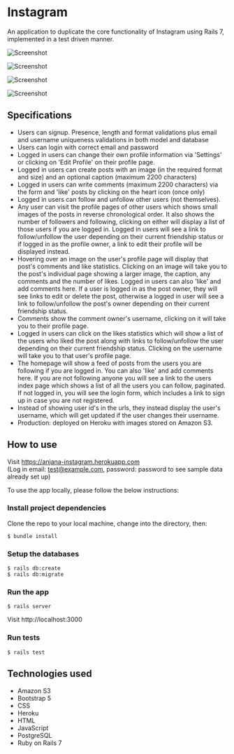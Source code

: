 # Instagram
An application to duplicate the core functionality of Instagram using Rails 7, implemented in a test driven manner.

![Screenshot](https://i.imgur.com/WbR9m7q.png?1)

![Screenshot](https://i.imgur.com/TYgPec0.png?1)

![Screenshot](https://i.imgur.com/O4Z16Tt.png?1)

![Screenshot](https://i.imgur.com/uyJzH23.png?1)
## Specifications
- Users can signup. Presence, length and format validations plus email and username uniqueness validations in both model and database
- Users can login with correct email and password
- Logged in users can change their own profile information via 'Settings' or clicking on 'Edit Profile' on their profile page.
- Logged in users can create posts with an image (in the required format and size) and an optional caption (maximum 2200 characters)
- Logged in users can write comments (maximum 2200 characters) via the form and 'like' posts by clicking on the heart icon (once only)
- Logged in users can follow and unfollow other users (not themselves).
- Any user can visit the profile pages of other users which shows small images of the posts in reverse chronological order. It also shows the number of followers and following, clicking on either will display a list of those users if you are logged in. Logged in users will see a link to follow/unfollow the user depending on their current friendship status or if logged in as the profile owner, a link to edit their profile will be displayed instead.
-  Hovering over an image on the user's profile page will display that post's comments and like statistics. Clicking on an image will take you to the post's individual page showing a larger image, the caption, any comments and the number of likes. Logged in users can also 'like' and add comments here. If a user is logged in as the post owner, they will see links to edit or delete the post, otherwise a logged in user will see a link to follow/unfollow the post's owner depending on their current friendship status.
- Comments show the comment owner's username, clicking on it will take you to their profile page.
- Logged in users can click on the likes statistics which will show a list of the users who liked the post along with links to follow/unfollow the user depending on their current friendship status. Clicking on the username will take you to that user's profile page.  
- The homepage will show a feed of posts from the users you are following if you are logged in. You can also 'like' and add comments here. If you are not following anyone you will see a link to the users index page which shows a list of all the users you can follow, paginated.  If not logged in, you will see the login form, which includes a link to sign up in case you are not registered.
- Instead of showing user id's in the urls, they instead display the user's username, which will get updated if the user changes their username.
- Production: deployed on Heroku with images stored on Amazon S3.

## How to use
Visit https://anjana-instagram.herokuapp.com<br>
(Log in email: test@example.com, password: password to see sample data already set up)

To use the app locally, please follow the below instructions:

### Install project dependencies
Clone the repo to your local machine, change into the directory, then:
```
$ bundle install
```

### Setup the databases
```
$ rails db:create
$ rails db:migrate

```

### Run the app
```
$ rails server
```
Visit http://localhost:3000

### Run tests
```
$ rails test
```

## Technologies used
* Amazon S3
* Bootstrap 5
* CSS
* Heroku
* HTML
* JavaScript
* PostgreSQL
* Ruby on Rails 7
